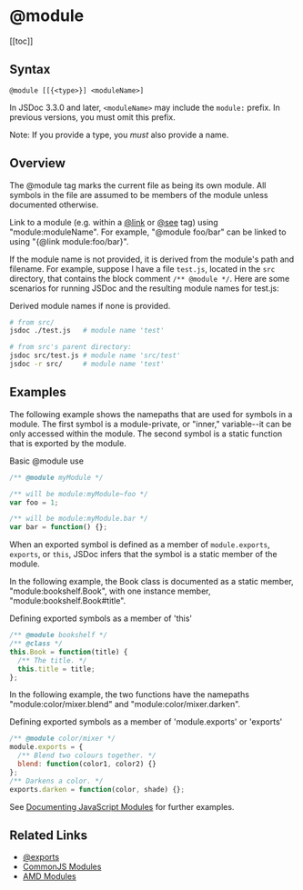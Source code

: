 # @module

[[toc]]

## Syntax

`@module [[{<type>}] <moduleName>]`

In JSDoc 3.3.0 and later, `<moduleName>` may include the `module:` prefix. In previous versions, you must omit this prefix.

Note: If you provide a type, you _must_ also provide a name.

## Overview

The @module tag marks the current file as being its own module. All symbols in the file are assumed to be members of the module unless documented otherwise.

Link to a module (e.g. within a [@link](./inline-link.md) or [@see](./see.md) tag) using "module:moduleName". For example, "@module foo/bar" can be linked to using "{@link module:foo/bar}".

If the module name is not provided, it is derived from the module's path and filename. For example, suppose I have a file `test.js`, located in the `src` directory, that contains the block comment `/** @module */`. Here are some scenarios for running JSDoc and the resulting module names for test.js:

Derived module names if none is provided.

```bash
# from src/
jsdoc ./test.js   # module name 'test'

# from src's parent directory:
jsdoc src/test.js # module name 'src/test'
jsdoc -r src/     # module name 'test'
```

## Examples

The following example shows the namepaths that are used for symbols in a module. The first symbol is a module-private, or "inner," variable--it can be only accessed within the module. The second symbol is a static function that is exported by the module.

Basic @module use

```js
/** @module myModule */

/** will be module:myModule~foo */
var foo = 1;

/** will be module:myModule.bar */
var bar = function() {};
```

When an exported symbol is defined as a member of `module.exports`, `exports`, or `this`, JSDoc infers that the symbol is a static member of the module.

In the following example, the Book class is documented as a static member, "module:bookshelf.Book", with one instance member, "module:bookshelf.Book#title".

Defining exported symbols as a member of 'this'

```js
/** @module bookshelf */
/** @class */
this.Book = function(title) {
  /** The title. */
  this.title = title;
};
```

In the following example, the two functions have the namepaths "module:color/mixer.blend" and "module:color/mixer.darken".

Defining exported symbols as a member of 'module.exports' or 'exports'

```js
/** @module color/mixer */
module.exports = {
  /** Blend two colours together. */
  blend: function(color1, color2) {}
};
/** Darkens a color. */
exports.darken = function(color, shade) {};
```

See [Documenting JavaScript Modules](../howto/commonjs-modules.md) for further examples.

## Related Links

- [@exports](./exports.md)
- [CommonJS Modules](../howto/commonjs-modules.md)
- [AMD Modules](../howto/amd-modules.md)
